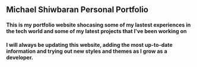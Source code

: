 ## Michael Shiwbaran Personal Portfolio 
#### This is my portfolio website shocasing some of my lastest experiences in the tech world and some of my latest projects that I've been working on
#### I will always be updating this website, adding the most up-to-date information and trying out new styles and themes as I grow as a developer.
